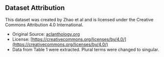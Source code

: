 ## Dataset Attribution
This dataset was created by Zhao et al and is licensed under the Creative Commons Attribution 4.0 International.

- Original Source: [aclanthology.org](https://aclanthology.org/N18-2003/)
- License: [https://creativecommons.org/licenses/by/4.0/](https://creativecommons.org/licenses/by/4.0/)
- Data from Table 1 were extracted. Plural terms were changed to singular.
